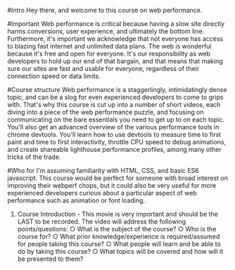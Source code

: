 

#Intro
Hey there, and welcome to this course on web performance.

#Important
Web performance is critical because having a slow site directly harms conversions, user experience, and ultimately the bottom line.  Furthermore, it's important we acknowledge that not everyone has access to blazing fast internet and unlimited data plans. The web is wonderful because it's free and open for everyone. It's our responsibility as web developers to hold up our end of that bargain, and that means that making sure our sites are fast and usable for everyone, regardless of their connection speed or data limits.

#Course structure
Web performance is a staggerlingly, intimidatingly dense topic, and can be a slog for even experienced developers to come to grips with.  That's why this course is cut up into a number of short videos, each diving into a piece of the web performance puzzle, and focusing on communicating on the bare essentials you need to get up to on each topic.  You'll also get an advanced overview of the various performance tools in chrome devtools.  You'll learn how to use devtools to measure time to first paint and time to first interactivity, throttle CPU speed to debug animations, and create shareable lighthouse performance profiles, among many other tricks of the trade.

#Who for
I'm assuming familiarity with HTML, CSS, and basic ES6 javascript.  This course would be perfect for someone with broad interest on improving their webperf chops, but it could also be very useful for more experienced developers curious about a particular aspect of web performance such as animation or font loading.

1. Course Introduction - This movie is very important and should be the LAST to be recorded.
The video will address the following points/questions:
○ What is the subject of the course?
○ Who is the course for?
○ What prior knowledge/experience is required/assumed for people taking this course?
○ What people will learn and be able to do by taking this course?
○ What topics will be covered and how will it be presented to them?